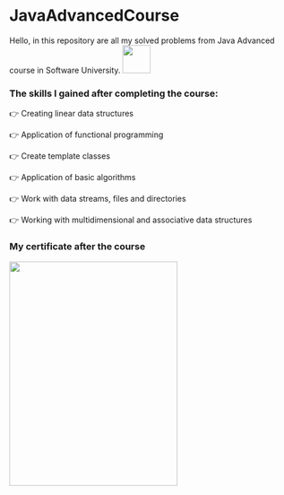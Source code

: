 # JavaAdvancedCourse
Hello, in this repository are all my solved problems from Java Advanced course in Software University. <img src= "https://github.com/StefanHristov1997/Java_Advanced_Course/assets/133797718/6ea64e49-3cd5-49f4-b3fa-309ebc9e5e98" width="50" height="50" />

### Тhe skills I gained after completing the course:

👉 Creating linear data structures

👉 Application of functional programming

👉 Create template classes

👉 Application of basic algorithms

👉 Work with data streams, files and directories

👉 Working with multidimensional and associative data structures

### My certificate after the course
  <img src = "https://github.com/StefanHristov1997/Java_Advanced_Course/assets/133797718/c13421c3-a433-409f-845c-ca7f0d3e30fb)" width="300" height="400" />


